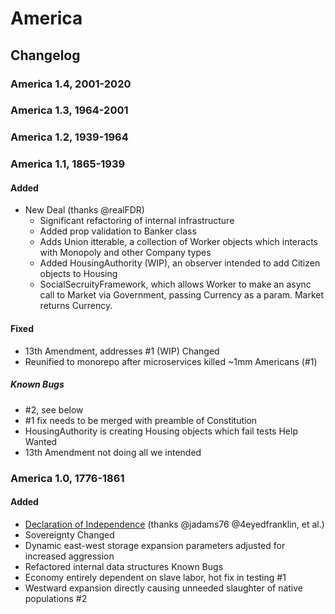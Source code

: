 # America

## Changelog
### America 1.4, 2001-2020
### America 1.3, 1964-2001
### America 1.2, 1939-1964
### America 1.1, 1865-1939
#### Added

  - New Deal (thanks @realFDR)
    - Significant refactoring of internal infrastructure
    - Added prop validation to Banker class
    - Adds Union itterable, a collection of Worker objects which interacts with Monopoly and other Company types
    - Added HousingAuthority (WIP), an observer intended to add Citizen objects to Housing 
    - SocialSecruityFramework, which allows Worker to make an async call to Market via Government, passing Currency as a param. Market returns Currency.

#### Fixed

- 13th Amendment, addresses #1 (WIP)
Changed
- Reunified to monorepo  after microservices killed ~1mm Americans (#1)
##### Known Bugs
- #2, see below
- #1 fix needs to be merged with preamble of Constitution
- HousingAuthority is creating Housing objects which fail tests
Help Wanted
- 13th Amendment not doing all  we intended

### America 1.0, 1776-1861
#### Added

- [Declaration of Independence](LICENSE.md) (thanks @jadams76 @4eyedfranklin, et al.)
- Sovereignty
Changed
- Dynamic east-west storage expansion parameters adjusted for increased aggression
- Refactored internal data structures
Known Bugs
- Economy entirely dependent on slave labor, hot fix in testing #1
- Westward expansion directly causing unneeded slaughter of native populations #2

